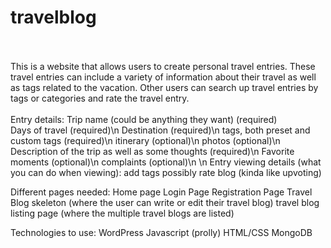 # travelblog
 <br /> <br />
This is a website that allows users to create personal travel entries. These travel entries can include a variety of information about their travel as well as tags related to the vacation. Other users can search up travel entries by tags or categories and rate the travel entry.  <br />
 <br />
Entry details: 
Trip name (could be anything they want) (required)  <br />
Days of travel (required)\n
Destination (required)\n
tags, both preset and custom tags (required)\n
itinerary (optional)\n
photos (optional)\n
Description of the trip as well as some thoughts (required)\n
Favorite moments (optional)\n
complaints (optional)\n
\n
Entry viewing details (what you can do when viewing):
add tags possibly
rate blog (kinda like upvoting)

Different pages needed:
Home page
Login Page
Registration Page
Travel Blog skeleton (where the user can write or edit their travel blog)
travel blog listing page (where the multiple travel blogs are listed)



Technologies to use:
WordPress
Javascript (prolly)
HTML/CSS
MongoDB

